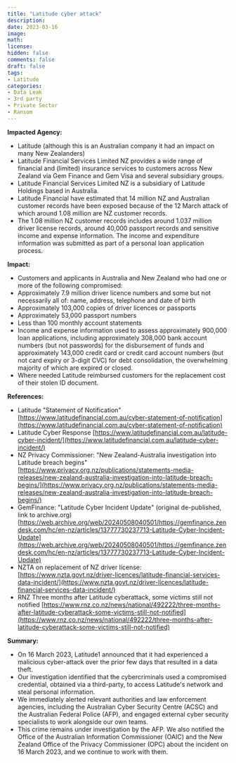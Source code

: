 ```yaml
---
title: "Latitude cyber attack"
description: 
date: 2023-03-16
image: 
math: 
license: 
hidden: false
comments: false
draft: false
tags: 
- Latitude
categories:
- Data Leak
- 3rd party
- Private Sector
- Ransom
---
```

**Impacted Agency:**
* Latitude (although this is an Australian company it had an impact on many New Zealanders)
* Latitude Financial Services Limited NZ provides a wide range of financial and (limited) insurance services to customers across New Zealand via Gem Finance and Gem Visa and several subsidiary groups.
* Latitude Financial Services Limited NZ is a subsidiary of Latitude Holdings based in Australia. 
* Latitude Financial have estimated that 14 million NZ and Australian customer records have been exposed because of the 12 March attack of which around 1.08 million are NZ customer records.
* The 1.08 million NZ customer records includes around 1.037 million driver license records, around 40,000 passport records and sensitive income and expense information. The income and expenditure information was submitted as part of a personal loan application process.

**Impact:**
* Customers and applicants in Australia and New Zealand who had one or more of the following compromised:
* Approximately 7.9 million driver licence numbers and some but not necessarily all of: name, address, telephone and date of birth
* Approximately 103,000 copies of driver licences or passports
* Approximately 53,000 passport numbers
* Less than 100 monthly account statements
* Income and expense information used to assess approximately 900,000 loan applications, including approximately 308,000 bank account numbers (but not passwords) for the disbursement of funds and approximately 143,000 credit card or credit card account numbers (but not card expiry or 3-digit CVC) for debt consolidation, the overwhelming majority of which are expired or closed.
* Where needed Latitude reimbursed customers for the replacement cost of their stolen ID document.

**References:**
* Latitude "Statement of Notification" [https://www.latitudefinancial.com.au/cyber-statement-of-notification](https://www.latitudefinancial.com.au/cyber-statement-of-notification)
* Latitude Cyber Response [https://www.latitudefinancial.com.au/latitude-cyber-incident/](https://www.latitudefinancial.com.au/latitude-cyber-incident/)
* NZ Privacy Commissioner: "New Zealand-Australia investigation into Latitude breach begins" [https://www.privacy.org.nz/publications/statements-media-releases/new-zealand-australia-investigation-into-latitude-breach-begins/](https://www.privacy.org.nz/publications/statements-media-releases/new-zealand-australia-investigation-into-latitude-breach-begins/)
* GemFinance: "Latitude Cyber Incident Update" (original de-published, link to archive.org) [https://web.archive.org/web/20240508040501/https://gemfinance.zendesk.com/hc/en-nz/articles/13777730237713-Latitude-Cyber-Incident-Update](https://web.archive.org/web/20240508040501/https://gemfinance.zendesk.com/hc/en-nz/articles/13777730237713-Latitude-Cyber-Incident-Update)
* NZTA on replacement of NZ driver license: [https://www.nzta.govt.nz/driver-licences/latitude-financial-services-data-incident/](https://www.nzta.govt.nz/driver-licences/latitude-financial-services-data-incident/)
* RNZ Three months after Latitude cyberattack, some victims still not notified [https://www.rnz.co.nz/news/national/492222/three-months-after-latitude-cyberattack-some-victims-still-not-notified](https://www.rnz.co.nz/news/national/492222/three-months-after-latitude-cyberattack-some-victims-still-not-notified)

**Summary:**
* On 16 March 2023, Latitude1 announced that it had experienced a malicious cyber-attack over the prior few days that resulted in a data theft.
* Our investigation identified that the cybercriminals used a compromised credential, obtained via a third-party, to access Latitude's network and steal personal information.
* We immediately alerted relevant authorities and law enforcement agencies, including the Australian Cyber Security Centre (ACSC) and the Australian Federal Police (AFP), and engaged external cyber security specialists to work alongside our own teams.
* This crime remains under investigation by the AFP. We also notified the Office of the Australian Information Commissioner (OAIC) and the New Zealand Office of the Privacy Commissioner (OPC) about the incident on 16 March 2023, and we continue to work with them.

